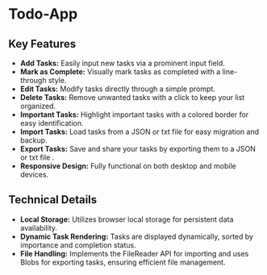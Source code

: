 # Todo-App

## Key Features

- **Add Tasks:** Easily input new tasks via a prominent input field.  
- **Mark as Complete:** Visually mark tasks as completed with a line-through style.  
- **Edit Tasks:** Modify tasks directly through a simple prompt.  
- **Delete Tasks:** Remove unwanted tasks with a click to keep your list organized.  
- **Important Tasks:** Highlight important tasks with a colored border for easy identification.  
- **Import Tasks:** Load tasks from a JSON or txt file for easy migration and backup.  
- **Export Tasks:** Save and share your tasks by exporting them to a JSON or txt file .  
- **Responsive Design:** Fully functional on both desktop and mobile devices.  

## Technical Details

- **Local Storage:** Utilizes browser local storage for persistent data availability.  
- **Dynamic Task Rendering:** Tasks are displayed dynamically, sorted by importance and completion status.  
- **File Handling:** Implements the FileReader API for importing and uses Blobs for exporting tasks, ensuring efficient file management.  
